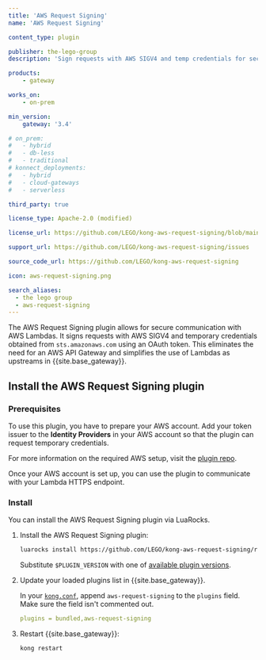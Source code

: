 ```yaml
---
title: 'AWS Request Signing'
name: 'AWS Request Signing'

content_type: plugin

publisher: the-lego-group
description: 'Sign requests with AWS SIGV4 and temp credentials for secure use of AWS Lambdas in Kong'

products:
    - gateway

works_on:
    - on-prem

min_version:
    gateway: '3.4'

# on_prem:
#   - hybrid
#   - db-less
#   - traditional
# konnect_deployments:
#   - hybrid
#   - cloud-gateways
#   - serverless

third_party: true

license_type: Apache-2.0 (modified)

license_url: https://github.com/LEGO/kong-aws-request-signing/blob/main/LICENSE

support_url: https://github.com/LEGO/kong-aws-request-signing/issues

source_code_url: https://github.com/LEGO/kong-aws-request-signing

icon: aws-request-signing.png

search_aliases:
  - the lego group
  - aws-request-signing
---
```


The AWS Request Signing plugin allows for secure communication with AWS Lambdas. 
It signs requests with AWS SIGV4 and temporary credentials obtained from `sts.amazonaws.com` using an OAuth token.
This eliminates the need for an AWS API Gateway and simplifies the use of Lambdas as upstreams in {{site.base_gateway}}. 

## Install the AWS Request Signing plugin

### Prerequisites

To use this plugin, you have to prepare your AWS account.
Add your token issuer to the **Identity Providers** in your AWS account so that the plugin can request temporary credentials. 

For more information on the required AWS setup, visit the [plugin repo](https://github.com/LEGO/kong-aws-request-signing#aws-setup-required).

Once your AWS account is set up, you can use the plugin to communicate with your Lambda HTTPS endpoint.

### Install

You can install the AWS Request Signing plugin via LuaRocks.

1. Install the AWS Request Signing plugin:

   ```sh
   luarocks install https://github.com/LEGO/kong-aws-request-signing/raw/main/rocks/kong-aws-request-signing-$PLUGIN_VERSION.all.rock
   ```

   Substitute `$PLUGIN_VERSION` with one of [available plugin versions](https://github.com/LEGO/kong-aws-request-signing/tree/main/rocks).

2. Update your loaded plugins list in {{site.base_gateway}}.

   In your [`kong.conf`](/gateway/configuration/), append `aws-request-signing` to the `plugins` field. Make sure the field isn't commented out.

   ```yaml
   plugins = bundled,aws-request-signing
   ```

3. Restart {{site.base_gateway}}:

   ```sh
   kong restart
   ```
